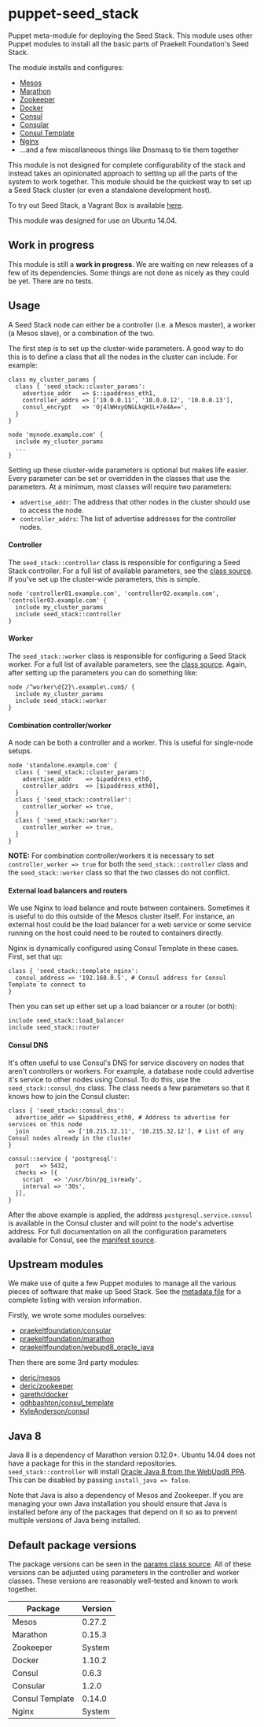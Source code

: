 # puppet-seed_stack
Puppet meta-module for deploying the Seed Stack. This module uses other Puppet modules to install all the basic parts of Praekelt Foundation's Seed Stack.

The module installs and configures:
* [Mesos](https://mesos.apache.org/)
* [Marathon](http://mesosphere.github.io/marathon/)
* [Zookeeper](https://zookeeper.apache.org/)
* [Docker](https://www.docker.com)
* [Consul](http://consul.io)
* [Consular](http://consular.rtfd.org)
* [Consul Template](https://github.com/hashicorp/consul-template)
* [Nginx](http://www.nginx.org)
* ...and a few miscellaneous things like Dnsmasq to tie them together

This module is not designed for complete configurability of the stack and instead takes an opinionated approach to setting up all the parts of the system to work together. This module should be the quickest way to set up a Seed Stack cluster (or even a standalone development host).

To try out Seed Stack, a Vagrant Box is available [here](https://github.com/praekelt/seed-stack).

This module was designed for use on Ubuntu 14.04.

## Work in progress
This module is still a **work in progress**. We are waiting on new releases of a few of its dependencies. Some things are not done as nicely as they could be yet. There are no tests.

## Usage
A Seed Stack node can either be a controller (i.e. a Mesos master), a worker (a Mesos slave), or a combination of the two.

The first step is to set up the cluster-wide parameters. A good way to do this is to define a class that all the nodes in the cluster can include. For example:
```puppet
class my_cluster_params {
  class { 'seed_stack::cluster_params':
    advertise_addr   => $::ipaddress_eth1,
    controller_addrs => ['10.0.0.11', '10.0.0.12', '10.0.0.13'],
    consul_encrypt   => 'Oj4lWHxyQNGLkqH1L+7e4A==',
  }
}

node 'mynode.example.com' {
  include my_cluster_params
  ...
}
```

Setting up these cluster-wide parameters is optional but makes life easier. Every parameter can be set or overridden in the classes that use the parameters. At a minimum, most classes will require two parameters:
* `advertise_addr`: The address that other nodes in the cluster should use to access the node.
* `controller_addrs`: The list of advertise addresses for the controller nodes.

#### Controller
The `seed_stack::controller` class is responsible for configuring a Seed Stack controller. For a full list of available parameters, see the [class source](manifests/controller.pp). If you've set up the cluster-wide parameters, this is simple.

```puppet
node 'controller01.example.com', 'controller02.example.com', 'controller03.example.com' {
  include my_cluster_params
  include seed_stack::controller
}
```

#### Worker
The `seed_stack::worker` class is responsible for configuring a Seed Stack worker. For a full list of available parameters, see the [class source](manifests/worker.pp). Again, after setting up the parameters you can do something like:

```puppet
node /^worker\d{2}\.example\.com$/ {
  include my_cluster_params
  include seed_stack::worker
}
```

#### Combination controller/worker
A node can be both a controller and a worker. This is useful for single-node setups.

```puppet
node 'standalone.example.com' {
  class { 'seed_stack::cluster_params':
    advertise_addr    => $ipaddress_eth0,
    controller_addrs  => [$ipaddress_eth0],
  }
  class { 'seed_stack::controller':
    controller_worker => true,
  }
  class { 'seed_stack::worker':
    controller_worker => true,
  }
}
```
**NOTE:** For combination controller/workers it is necessary to set `controller_worker => true` for both the `seed_stack::controller` class and the `seed_stack::worker` class so that the two classes do not conflict.

#### External load balancers and routers
We use Nginx to load balance and route between containers. Sometimes it is useful to do this outside of the Mesos cluster itself. For instance, an external host could be the load balancer for a web service or some service running on the host could need to be routed to containers directly.

Nginx is dynamically configured using Consul Template in these cases. First, set that up:
```puppet
class { 'seed_stack::template_nginx':
  consul_address => '192.168.0.5', # Consul address for Consul Template to connect to
}
```
Then you can set up either set up a load balancer or a router (or both):
```puppet
include seed_stack::load_balancer
include seed_stack::router
```

#### Consul DNS
It's often useful to use Consul's DNS for service discovery on nodes that aren't controllers or workers. For example, a database node could advertise it's service to other nodes using Consul. To do this, use the `seed_stack::consul_dns` class. The class needs a few parameters so that it knows how to join the Consul cluster:
```puppet
class { 'seed_stack::consul_dns':
  advertise_addr => $ipaddress_eth0, # Address to advertise for services on this node
  join           => ['10.215.32.11', '10.215.32.12'], # List of any Consul nodes already in the cluster
}

consul::service { 'postgresql':
  port   => 5432,
  checks => [{
    script   => '/usr/bin/pg_isready',
    interval => '30s',
  }],
}
```
After the above example is applied, the address `postgresql.service.consul` is available in the Consul cluster and will point to the node's advertise address. For full documentation on all the configuration parameters available for Consul, see the [manifest source](manifests/consul_dns.pp).

## Upstream modules
We make use of quite a few Puppet modules to manage all the various pieces of software that make up Seed Stack. See the [metadata file](metadata.json) for a complete listing with version information.

Firstly, we wrote some modules ourselves:
* [praekeltfoundation/consular](https://forge.puppetlabs.com/praekeltfoundation/consular)
* [praekeltfoundation/marathon](https://forge.puppetlabs.com/praekeltfoundation/marathon)
* [praekeltfoundation/webupd8_oracle_java](https://forge.puppetlabs.com/praekeltfoundation/webupd8_oracle_java)

Then there are some 3rd party modules:
* [deric/mesos](https://forge.puppetlabs.com/deric/mesos)
* [deric/zookeeper](https://forge.puppetlabs.com/deric/zookeeper)
* [garethr/docker](https://forge.puppetlabs.com/garethr/docker)
* [gdhbashton/consul_template](https://forge.puppetlabs.com/gdhbashton/consul_template)
* [KyleAnderson/consul](https://forge.puppetlabs.com/KyleAnderson/consul)

## Java 8
Java 8 is a dependency of Marathon version 0.12.0+. Ubuntu 14.04 does not have a package for this in the standard repositories. `seed_stack::controller` will install [Oracle Java 8 from the WebUpd8 PPA](https://github.com/praekeltfoundation/puppet-webupd8_oracle_java). This can be disabled by passing `install_java => false`.

Note that Java is also a dependency of Mesos and Zookeeper. If you are managing your own Java installation you should ensure that Java is installed before any of the packages that depend on it so as to prevent multiple versions of Java being installed.

## Default package versions
The package versions can be seen in the [params class source](manifests/params.pp). All of these versions can be adjusted using parameters in the controller and worker classes. These versions are reasonably well-tested and known to work together.

| Package         | Version |
|-----------------|---------|
| Mesos           | 0.27.2  |
| Marathon        | 0.15.3  |
| Zookeeper       | System  |
| Docker          | 1.10.2  |
| Consul          | 0.6.3   |
| Consular        | 1.2.0   |
| Consul Template | 0.14.0  |
| Nginx           | System  |

